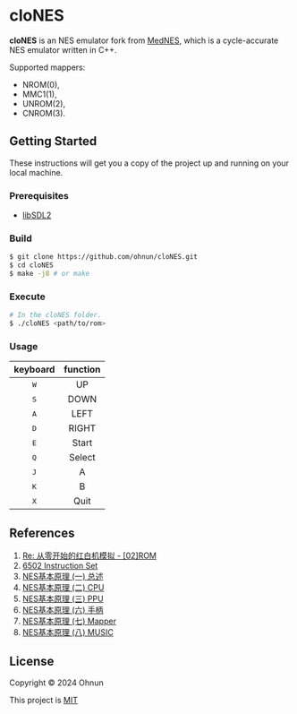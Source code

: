 # cloNES

**cloNES** is an NES emulator fork from [MedNES](https://github.com/wpmed92/MedNES), 
which is a cycle-accurate NES emulator written in C++. 

Supported mappers: 
- NROM(0), 
- MMC1(1), 
- UNROM(2), 
- CNROM(3). 

## Getting Started ##

These instructions will get you a copy of the project up and running on your local machine.

### Prerequisites ###

* [libSDL2](https://www.libsdl.org/download-2.0.php)

### Build ### 

```bash
$ git clone https://github.com/ohnun/cloNES.git
$ cd cloNES
$ make -j8 # or make
```

### Execute ###

```bash
# In the cloNES folder. 
$ ./cloNES <path/to/rom>
```

### Usage

| keyboard     | function |
| :-:          | :-:      |
| <kbd>W</kbd> | UP       |
| <kbd>S</kbd> | DOWN     |
| <kbd>A</kbd> | LEFT     |
| <kbd>D</kbd> | RIGHT    |
| <kbd>E</kbd> | Start    |
| <kbd>Q</kbd> | Select   |
| <kbd>J</kbd> | A        |
| <kbd>K</kbd> | B        |
| <kbd>X</kbd> | Quit     |

## References

1. [Re: 从零开始的红白机模拟 - [02]ROM](https://github.com/dustpg/BlogFM/issues/6)
1. [6502 Instruction Set](https://www.masswerk.at/6502/6502_instruction_set.html) 
1. [NES基本原理 (一) 总述](https://www.nowcoder.com/discuss/565531965722472448)
1. [NES基本原理 (二) CPU](https://www.nowcoder.com/discuss/565551215161942016)
1. [NES基本原理 (三) PPU](https://www.nowcoder.com/discuss/565553764464091136)
1. [NES基本原理 (六) 手柄](https://www.nowcoder.com/discuss/565558934224777216)
1. [NES基本原理 (七) Mapper](https://www.nowcoder.com/discuss/565560219778940928)
1. [NES基本原理 (八) MUSIC](https://www.nowcoder.com/discuss/565561509040906240)

## License

Copyright &copy; 2024 Ohnun

This project is [MIT](./LICENSE)

